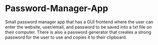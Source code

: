 # Password-Manager-App
Small password manager app that has a GUI frontend where the user can enter the website, user/email, and password to be saved into a txt file on their computer. There is also a password generator that creates a strong password for the user to use and copies it to their clipboard.
